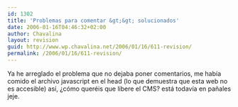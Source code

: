 ```yaml
---
id: 1302
title: 'Problemas para comentar &gt;&gt; solucionados'
date: 2006-01-16T04:46:32+02:00
author: Chavalina
layout: revision
guid: http://www.wp.chavalina.net/2006/01/16/611-revision/
permalink: /2006/01/16/611-revision/
---
```

Ya he arreglado el problema que no dejaba poner comentarios, me había comido el archivo javascript en el head (lo que demuestra que esta web no es accesible) así, ¿cómo queréis que libere el CMS? está todavía en pañales jeje.